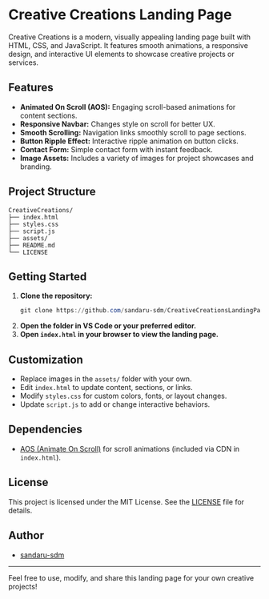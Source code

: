 # Creative Creations Landing Page

Creative Creations is a modern, visually appealing landing page built with HTML, CSS, and JavaScript. It features smooth animations, a responsive design, and interactive UI elements to showcase creative projects or services.

## Features

- **Animated On Scroll (AOS):** Engaging scroll-based animations for content sections.
- **Responsive Navbar:** Changes style on scroll for better UX.
- **Smooth Scrolling:** Navigation links smoothly scroll to page sections.
- **Button Ripple Effect:** Interactive ripple animation on button clicks.
- **Contact Form:** Simple contact form with instant feedback.
- **Image Assets:** Includes a variety of images for project showcases and branding.

## Project Structure

```
CreativeCreations/
├── index.html
├── styles.css
├── script.js
├── assets/
├── README.md
└── LICENSE
```

## Getting Started

1. **Clone the repository:**
   ```powershell
   git clone https://github.com/sandaru-sdm/CreativeCreationsLandingPage.git
   ```
2. **Open the folder in VS Code or your preferred editor.**
3. **Open `index.html` in your browser to view the landing page.**

## Customization

- Replace images in the `assets/` folder with your own.
- Edit `index.html` to update content, sections, or links.
- Modify `styles.css` for custom colors, fonts, or layout changes.
- Update `script.js` to add or change interactive behaviors.

## Dependencies

- [AOS (Animate On Scroll)](https://michalsnik.github.io/aos/) for scroll animations (included via CDN in `index.html`).

## License

This project is licensed under the MIT License. See the [LICENSE](LICENSE) file for details.

## Author

- [sandaru-sdm](https://github.com/sandaru-sdm)

---

Feel free to use, modify, and share this landing page for your own creative projects!
